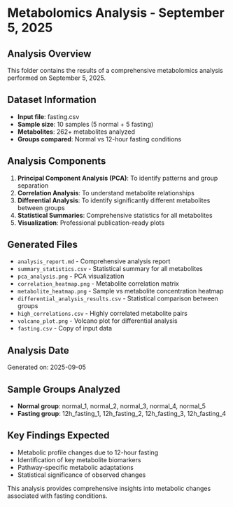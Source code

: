 # Metabolomics Analysis - September 5, 2025

## Analysis Overview
This folder contains the results of a comprehensive metabolomics analysis performed on September 5, 2025.

## Dataset Information
- **Input file**: fasting.csv
- **Sample size**: 10 samples (5 normal + 5 fasting)
- **Metabolites**: 262+ metabolites analyzed
- **Groups compared**: Normal vs 12-hour fasting conditions

## Analysis Components
1. **Principal Component Analysis (PCA)**: To identify patterns and group separation
2. **Correlation Analysis**: To understand metabolite relationships
3. **Differential Analysis**: To identify significantly different metabolites between groups
4. **Statistical Summaries**: Comprehensive statistics for all metabolites
5. **Visualization**: Professional publication-ready plots

## Generated Files
- `analysis_report.md` - Comprehensive analysis report
- `summary_statistics.csv` - Statistical summary for all metabolites
- `pca_analysis.png` - PCA visualization
- `correlation_heatmap.png` - Metabolite correlation matrix
- `metabolite_heatmap.png` - Sample vs metabolite concentration heatmap
- `differential_analysis_results.csv` - Statistical comparison between groups
- `high_correlations.csv` - Highly correlated metabolite pairs
- `volcano_plot.png` - Volcano plot for differential analysis
- `fasting.csv` - Copy of input data

## Analysis Date
Generated on: 2025-09-05

## Sample Groups Analyzed
- **Normal group**: normal_1, normal_2, normal_3, normal_4, normal_5
- **Fasting group**: 12h_fasting_1, 12h_fasting_2, 12h_fasting_3, 12h_fasting_4

## Key Findings Expected
- Metabolic profile changes due to 12-hour fasting
- Identification of key metabolite biomarkers
- Pathway-specific metabolic adaptations
- Statistical significance of observed changes

This analysis provides comprehensive insights into metabolic changes associated with fasting conditions.